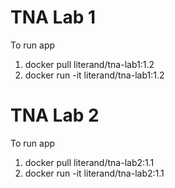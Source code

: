 # TNA Lab 1

To run app
1. docker pull literand/tna-lab1:1.2
2. docker run -it literand/tna-lab1:1.2

# TNA Lab 2

To run app
1. docker pull literand/tna-lab2:1.1
2. docker run -it literand/tna-lab2:1.1